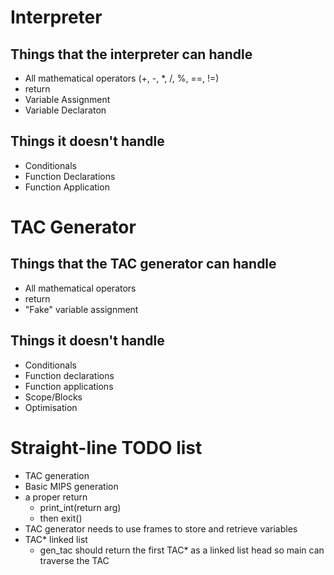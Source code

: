 # Interpreter

## Things that the interpreter can handle

- All mathematical operators (+, -, \*, /, %, ==, !=)
- return
- Variable Assignment
- Variable Declaraton

## Things it doesn't handle

- Conditionals
- Function Declarations
- Function Application

# TAC Generator

## Things that the TAC generator can handle

- All mathematical operators
- return
- "Fake" variable assignment

## Things it doesn't handle

- Conditionals
- Function declarations
- Function applications
- Scope/Blocks
- Optimisation

# Straight-line TODO list

- TAC generation
- Basic MIPS generation
- a proper return
    - print\_int(return arg)
    - then exit()
- TAC generator needs to use frames to store and retrieve variables
- TAC\* linked list
    - gen\_tac should return the first TAC\* as a linked list head so main can traverse the TAC
